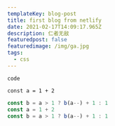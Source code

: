 ```yaml
---
templateKey: blog-post
title: first blog from netlify
date: 2021-02-17T14:09:17.965Z
description: 仁者无敌
featuredpost: false
featuredimage: /img/ga.jpg
tags:
  - css
---
```



`code`

`const a = 1 + 2`

```javascript  
const b = a > 1 ? b(a--) + 1 : 1
const a = 1 + 2
const b = a > 1 ? b(a--) + 1 : 1
```